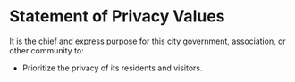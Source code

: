 # Statement of Privacy Values

It is the chief and express purpose for this city government, association, or other community to:

* Prioritize the privacy of its residents and visitors.
